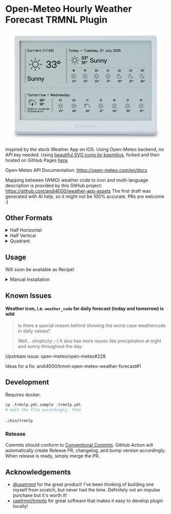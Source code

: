 # Open-Meteo Hourly Weather Forecast TRMNL Plugin

![preview full](assets/preview_full.png)

Inspired by the stock Weather App on IOS. Using Open-Meteo backend, no API key needed.
Using [beautiful SVG icons by basmilius](https://github.com/basmilius/weather-icons), forked and
then hosted on GitHub Pages [here](https://github.com/andi4000/weather-icons).

Open-Meteo API Documentation: https://open-meteo.com/en/docs

Mapping between (WMO) weather code to icon and multi-language description is provided by this
GitHub project: https://github.com/andi4000/weather-app-assets
The first draft was generated with AI help, so it might not be 100% accurate. PRs are welcome :)

## Other Formats
<details>
<summary>Half Horizontal</summary>

![half horizontal](assets/preview_half_horizontal.png)
</details>

<details>
<summary>Half Vertical</summary>

![half vertical](assets/preview_half_vertical.png)
</details>

<details>
<summary>Quadrant</summary>

![quadrant](assets/preview_quadrant.png)
</details>

## Usage

Will soon be available as Recipe!

<details>
<summary>Manual Installation</summary>

1. Download plugin zip file from [release page](https://github.com/andi4000/trmnl-open-meteo-weather-forecast/releases)
1. Import zip file into your TRMNL Private Plugin (Plugins > Private Plugin > Import New)
1. Enter the Latitude and Longitude of your location
1. Configure other fields as needed
1. **NOTE**: if you see "Liquid error" messages on display, it is because TRMNL server hasn't fetched the weather data yet. Wait a few minutes or force update via link on the sidebar.
1. ?
1. Profit
</details>

## Known Issues
#### Weather icon, i.e. `weather_code` for daily forecast (today and tomorrow) is wild
> Is there a special reason behind showing the worst case weathercode in daily values?

> Well... simplicity ;-) It also has more issues like precipitation at night and sunny throughout the day.

Upstream issue: open-meteo/open-meteo#228

Ideas for a fix: andi4000/trmnl-open-meteo-weather-forecast#1


## Development
Requires docker.

```bash
cp .trmnlp.yml.sample .trmnlp.yml
# edit the file accordingly, then

./bin/trmnlp
```

### Release
Commits should conform to [Conventional Commits](https://www.conventionalcommits.org). 
GitHub Action will automatically create Release PR, changelog, and bump version accordingly.
When release is ready, simply merge the PR.

## Acknowledgements
- [@usetrmnl](https://github.com/usetrmnl) for the great product! I've been thinking of building one myself from scratch, but never had the time. Definitely not an impulse purchase but it's worth it!
- [usetrmnl/trmnlp](https://github.com/usetrmnl/trmnlp) for great software that makes it easy to develop plugin locally!
